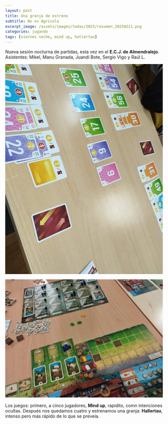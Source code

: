 ```yaml
---
layout: post
title: Una granja de estreno
subtitle: No es Agricola
excerpt_image: /assets/images/todas/2025/resumen_20250221.png
categories: jugando
tags: [viernes noche, mind up, hallertau]
---
```

Nueva sesión nocturna de partidas, esta vez en el <b>E.C.J. de Almendralejo</b>. Asistentes: Mikel, Manu Granada, Juandi Bote, Sergio Vigo y Raúl L.

![banner](/assets/images/todas/2025/partida_mindup_20250221.jpeg)

![banner](/assets/images/todas/2025/partida_hallertau_20250221.jpeg)

Los juegos: primero, a cinco jugadores, <b>Mind up</b>, rapidito, comn intenciones ocultas. Después nos quedamos cuatro y estrenamos una granja: <b>Hallertau</b>, intenso pero más rápido de lo que se preveía.
